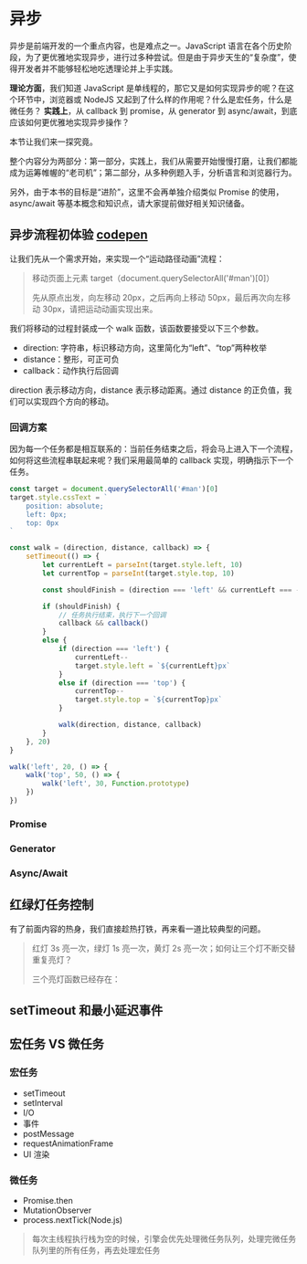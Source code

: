 # 异步 

异步是前端开发的一个重点内容，也是难点之一。JavaScript 语言在各个历史阶段，为了更优雅地实现异步，进行过多种尝试。但是由于异步天生的“复杂度”，使得开发者并不能够轻松地吃透理论并上手实践。

**理论方面**，我们知道 JavaScript 是单线程的，那它又是如何实现异步的呢？在这个环节中，浏览器或 NodeJS 又起到了什么样的作用呢？什么是宏任务，什么是微任务？
**实践上**，从 callback 到 promise，从 generator 到 async/await，到底应该如何更优雅地实现异步操作？

本节让我们来一探究竟。

整个内容分为两部分：第一部分，实践上，我们从需要开始慢慢打磨，让我们都能成为运筹帷幄的“老司机”；第二部分，从多种例题入手，分析语言和浏览器行为。

另外，由于本书的目标是“进阶”，这里不会再单独介绍类似 Promise 的使用，async/await 等基本概念和知识点，请大家提前做好相关知识储备。

## 异步流程初体验 [codepen](https://codepen.io/collection/XLMeBe/)

让我们先从一个需求开始，来实现一个“运动路径动画”流程：

> 移动页面上元素  target（document.querySelectorAll('#man')[0]）
> 
> 先从原点出发，向左移动 20px，之后再向上移动 50px，最后再次向左移动 30px，请把运动动画实现出来。

我们将移动的过程封装成一个 walk 函数，该函数要接受以下三个参数。

* direction: 字符串，标识移动方向，这里简化为“left”、“top”两种枚举
* distance：整形，可正可负
* callback：动作执行后回调

direction 表示移动方向，distance 表示移动距离。通过 distance 的正负值，我们可以实现四个方向的移动。

### 回调方案

因为每一个任务都是相互联系的：当前任务结束之后，将会马上进入下一个流程，如何将这些流程串联起来呢？我们采用最简单的 callback 实现，明确指示下一个任务。

```javascript
const target = document.querySelectorAll('#man')[0]
target.style.cssText = `
    position: absolute;
    left: 0px;
    top: 0px
`

const walk = (direction, distance, callback) => {
    setTimeout(() => {
        let currentLeft = parseInt(target.style.left, 10)
        let currentTop = parseInt(target.style.top, 10)

        const shouldFinish = (direction === 'left' && currentLeft === -distance) || (direction === 'top' && currentTop === -distance)

        if (shouldFinish) {
            // 任务执行结束，执行下一个回调
            callback && callback()
        }
        else {
            if (direction === 'left') {
                currentLeft--
                target.style.left = `${currentLeft}px`
            }
            else if (direction === 'top') {
                currentTop--
                target.style.top = `${currentTop}px`
            }

            walk(direction, distance, callback)
        }
    }, 20)
}

walk('left', 20, () => {
    walk('top', 50, () => {
        walk('left', 30, Function.prototype)
    })
})
```



### Promise

### Generator

### Async/Await


## 红绿灯任务控制
有了前面内容的热身，我们直接趁热打铁，再来看一道比较典型的问题。
> 红灯 3s 亮一次，绿灯 1s 亮一次，黄灯 2s 亮一次；如何让三个灯不断交替重复亮灯？
> 
> 三个亮灯函数已经存在：

## setTimeout 和最小延迟事件
## 宏任务 VS 微任务

### 宏任务
* setTimeout
* setInterval
* I/O
* 事件
* postMessage
* requestAnimationFrame
* UI 渲染

### 微任务
* Promise.then
* MutationObserver
* process.nextTick(Node.js)

> 每次主线程执行栈为空的时候，引擎会优先处理微任务队列，处理完微任务队列里的所有任务，再去处理宏任务